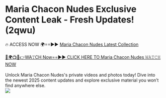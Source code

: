 # Maria Chacon Nudes Exclusive Content Leak - Fresh Updates! (2qwu)

🔥 ACCESS NOW 🌍==►► <a href="https://tinyurl.com/2mz8nhtm" rel="nofollow">Maria Chacon Nudes Latest Collection</a>
<br><br>
[🔴🌍📺📱👉WA𝚃CH Now==►► CLICK HERE TO Maria Chacon Nudes 𝚆𝙰𝚃𝙲𝙷 NOW](https://tinyurl.com/2mz8nhtm)
<br><br>
Unlock Maria Chacon Nudes's private videos and photos today! Dive into the newest 2025 content updates and explore exclusive material you won’t find anywhere else.
<br>
<a href="https://tinyurl.com/2mz8nhtm" rel="nofollow" data-target="animated-image.originalLink"><img src="https://camo.githubusercontent.com/8a4f000d20f83aca3bf7ec5f350d767afa0574a8a352519fd8cfa583a6f93a33/68747470733a2f2f692e696d6775722e636f6d2f644a486b345a712e676966" data-canonical-src="https://i.imgur.com/dJHk4Zq.gif" style="max-width: 100%; display: inline-block;" data-target="animated-image.originalImage"></a>
<br>
